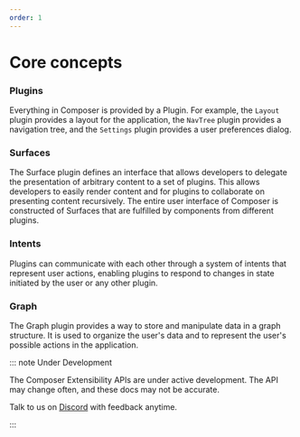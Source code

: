 ```yaml
---
order: 1
---
```


# Core concepts

### Plugins

Everything in Composer is provided by a Plugin. For example, the `Layout` plugin provides a layout for the application, the `NavTree` plugin provides a navigation tree, and the `Settings` plugin provides a user preferences dialog.

### Surfaces

The Surface plugin defines an interface that allows developers to delegate the presentation of arbitrary content to a set of plugins. This allows developers to easily render content and for plugins to collaborate on presenting content recursively. The entire user interface of Composer is constructed of Surfaces that are fulfilled by components from different plugins.

### Intents

Plugins can communicate with each other through a system of intents that represent user actions, enabling plugins to respond to changes in state initiated by the user or any other plugin.

### Graph

The Graph plugin provides a way to store and manipulate data in a graph structure. It is used to organize the user's data and to represent the user's possible actions in the application.

::: note Under Development

The Composer Extensibility APIs are under active development. The API may change often, and these docs may not be accurate.

Talk to us on [Discord](https://discord.gg/eXVfryv3sW) with feedback anytime.

:::
